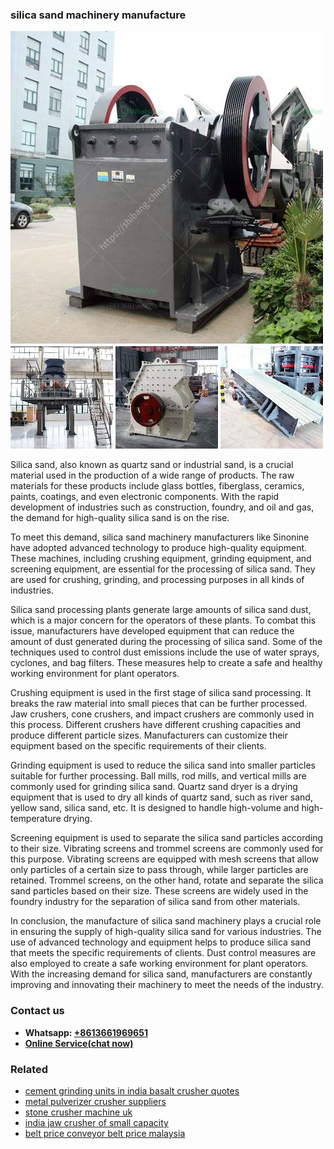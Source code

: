 <h3>silica sand machinery manufacture</h3><img src='1702950471.jpg' alt=''><p>Silica sand, also known as quartz sand or industrial sand, is a crucial material used in the production of a wide range of products. The raw materials for these products include glass bottles, fiberglass, ceramics, paints, coatings, and even electronic components. With the rapid development of industries such as construction, foundry, and oil and gas, the demand for high-quality silica sand is on the rise.</p><p>To meet this demand, silica sand machinery manufacturers like Sinonine have adopted advanced technology to produce high-quality equipment. These machines, including crushing equipment, grinding equipment, and screening equipment, are essential for the processing of silica sand. They are used for crushing, grinding, and processing purposes in all kinds of industries.</p><p>Silica sand processing plants generate large amounts of silica sand dust, which is a major concern for the operators of these plants. To combat this issue, manufacturers have developed equipment that can reduce the amount of dust generated during the processing of silica sand. Some of the techniques used to control dust emissions include the use of water sprays, cyclones, and bag filters. These measures help to create a safe and healthy working environment for plant operators.</p><p>Crushing equipment is used in the first stage of silica sand processing. It breaks the raw material into small pieces that can be further processed. Jaw crushers, cone crushers, and impact crushers are commonly used in this process. Different crushers have different crushing capacities and produce different particle sizes. Manufacturers can customize their equipment based on the specific requirements of their clients.</p><p>Grinding equipment is used to reduce the silica sand into smaller particles suitable for further processing. Ball mills, rod mills, and vertical mills are commonly used for grinding silica sand. Quartz sand dryer is a drying equipment that is used to dry all kinds of quartz sand, such as river sand, yellow sand, silica sand, etc. It is designed to handle high-volume and high-temperature drying.</p><p>Screening equipment is used to separate the silica sand particles according to their size. Vibrating screens and trommel screens are commonly used for this purpose. Vibrating screens are equipped with mesh screens that allow only particles of a certain size to pass through, while larger particles are retained. Trommel screens, on the other hand, rotate and separate the silica sand particles based on their size. These screens are widely used in the foundry industry for the separation of silica sand from other materials.</p><p>In conclusion, the manufacture of silica sand machinery plays a crucial role in ensuring the supply of high-quality silica sand for various industries. The use of advanced technology and equipment helps to produce silica sand that meets the specific requirements of clients. Dust control measures are also employed to create a safe working environment for plant operators. With the increasing demand for silica sand, manufacturers are constantly improving and innovating their machinery to meet the needs of the industry.</p><h3>Contact us</h3><ul><li><strong>Whatsapp:&nbsp;<a href="https://wa.me/8613661969651">+8613661969651</a></strong></li><li><a href="https://swt.shibang-china.com/?git&amp;zhl&amp;silica sand machinery manufacture"><strong>Online Service(chat now)</strong></a></li></ul><h3>Related</h3><ul><li><a href='cement grinding units in india basalt crusher quotes.md'>cement grinding units in india basalt crusher quotes</a></li><li><a href='metal pulverizer crusher suppliers.md'>metal pulverizer crusher suppliers</a></li><li><a href='stone crusher machine uk.md'>stone crusher machine uk</a></li><li><a href='india jaw crusher of small capacity.md'>india jaw crusher of small capacity</a></li><li><a href='belt price conveyor belt price malaysia.md'>belt price conveyor belt price malaysia</a></li></ul>